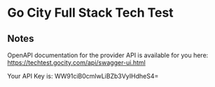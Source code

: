 # Go City Full Stack Tech Test

## Notes
OpenAPI documentation for the provider API is available for you here: https://techtest.gocity.com/api/swagger-ui.html

Your API Key is: WW91ciB0cmlwLiBZb3VyIHdheS4=
